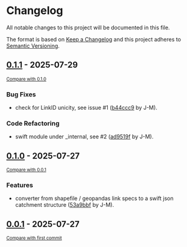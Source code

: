 # Changelog

All notable changes to this project will be documented in this file.

The format is based on [Keep a Changelog](http://keepachangelog.com/en/1.0.0/)
and this project adheres to [Semantic Versioning](http://semver.org/spec/v2.0.0.html).

<!-- insertion marker -->
## [0.1.1](https://github.com/csiro-hydroinformatics/geosdhydro/releases/tag/0.1.1) - 2025-07-29

<small>[Compare with 0.1.0](https://github.com/csiro-hydroinformatics/geosdhydro/compare/0.1.0...0.1.1)</small>

### Bug Fixes

- check for LinkID unicity, see issue #1 ([b44ccc9](https://github.com/csiro-hydroinformatics/geosdhydro/commit/b44ccc9ce3d0fc590f4c07240b785f169b94ad1d) by J-M).

### Code Refactoring

- swift module under _internal, see #2 ([ad9519f](https://github.com/csiro-hydroinformatics/geosdhydro/commit/ad9519f915d718c6978a03f0fb83c869b1b10d7d) by J-M).

## [0.1.0](https://github.com/csiro-hydroinformatics/geosdhydro/releases/tag/0.1.0) - 2025-07-27

<small>[Compare with 0.0.1](https://github.com/csiro-hydroinformatics/geosdhydro/compare/0.0.1...0.1.0)</small>

### Features

- converter from shapefile / geopandas link specs to a swift json catchment structure ([53a9bbf](https://github.com/csiro-hydroinformatics/geosdhydro/commit/53a9bbfb3dae3b4046a229a601640232913b0537) by J-M).

## [0.0.1](https://github.com/csiro-hydroinformatics/geosdhydro/releases/tag/0.0.1) - 2025-07-27

<small>[Compare with first commit](https://github.com/csiro-hydroinformatics/geosdhydro/compare/b2d30e194a18e6409bb79bbd69d24276aaadd687...0.0.1)</small>
